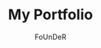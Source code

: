 ---
layout: ../../layouts/markdownpostlayout.astro
title: 'My Portfolio'
pubDate: 2025-05-19
description: 'A simple website I made about me, with selected number of programming languages.'
author: 'FoUnDeR'
image:
    url: 'https://docs.astro.build/assets/rose.webp'
    alt: 'The Astro logo on a dark background with a pink glow.'
tags: ["Astro", "Web", "Self-taught"]
---